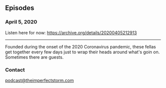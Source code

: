 ## Episodes

### April 5, 2020

Listen here for now: https://archive.org/details/20200405212913

---

Founded during the onset of the 2020 Coronavirus pandemic, these fellas get together every
few days just to wrap their heads around what's goin on. Sometimes there are guests.

### Contact

podcast@theimperfectstorm.com
